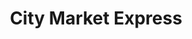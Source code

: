 ---
title: "City Market Express"
url: /benidorm/city-market-express-calle-de-gerona/
shop: comodidad
---